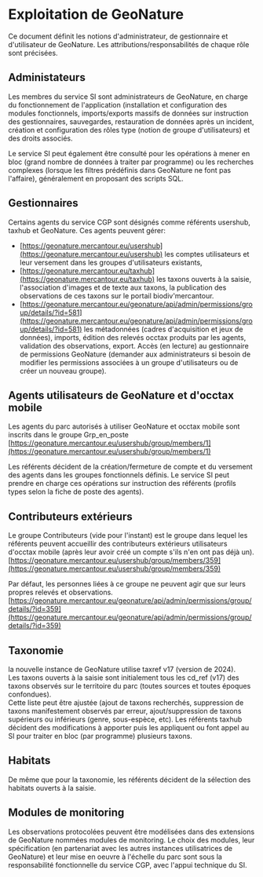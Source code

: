 # Exploitation de GeoNature

Ce document définit les notions d'administrateur, de gestionnaire et d'utilisateur de GeoNature.
Les attributions/responsabilités de chaque rôle sont précisées.

## Administateurs

Les membres du service SI sont administrateurs de GeoNature, en charge du fonctionnement de l'application (installation et configuration des modules fonctionnels, imports/exports massifs de données sur instruction des gestionnaires, sauvegardes, restauration de données après un incident, création et configuration des rôles type (notion de groupe d'utilisateurs) et des droits associés.

Le service SI peut également être consulté pour les opérations à mener en bloc (grand nombre de données à traiter par programme) ou les recherches complexes (lorsque les filtres prédéfinis dans GeoNature ne font pas l'affaire), généralement en proposant des scripts SQL.

## Gestionnaires

Certains agents du service CGP sont désignés comme référents usershub, taxhub et GeoNature. Ces agents peuvent gérer:

- [https://geonature.mercantour.eu/usershub](https://geonature.mercantour.eu/usershub) les comptes utilisateurs et leur versement dans les groupes d'utilisateurs existants,
- [https://geonature.mercantour.eu/taxhub](https://geonature.mercantour.eu/taxhub) les taxons ouverts à la saisie, l'association d'images et de texte aux taxons, la publication des observations de ces taxons sur le portail biodiv'mercantour.
- [https://geonature.mercantour.eu/geonature/api/admin/permissions/group/details/?id=581](https://geonature.mercantour.eu/geonature/api/admin/permissions/group/details/?id=581) les métadonnées (cadres d'acquisition et jeux de données), imports, édition des relevés occtax produits par les agents, validation des observations, export. Accès (en lecture) au gestionnaire de permissions GeoNature (demander aux administrateurs si besoin de modifier les permissions associées à un groupe d'utilisateurs ou de créer un nouveau groupe).

## Agents utilisateurs de GeoNature et d'occtax mobile

Les agents du parc autorisés à utiliser GeoNature et occtax mobile sont inscrits dans le groupe Grp_en_poste [https://geonature.mercantour.eu/usershub/group/members/1](https://geonature.mercantour.eu/usershub/group/members/1)

Les référents décident de la création/fermeture de compte et du versement des agents dans les groupes fonctionnels définis. Le service SI peut prendre en charge ces opérations sur instruction des référents (profils types selon la fiche de poste des agents).

## Contributeurs extérieurs

Le groupe Contributeurs (vide pour l'instant) est le groupe dans lequel les référents peuvent accueillir des contributeurs extérieurs utilisateurs d'occtax mobile (après leur avoir créé un compte s'ils n'en ont pas déjà un).
[https://geonature.mercantour.eu/usershub/group/members/359](https://geonature.mercantour.eu/usershub/group/members/359)

Par défaut, les personnes liées à ce groupe ne peuvent agir que sur leurs propres relevés et observations.
[https://geonature.mercantour.eu/geonature/api/admin/permissions/group/details/?id=359](https://geonature.mercantour.eu/geonature/api/admin/permissions/group/details/?id=359)

## Taxonomie

la nouvelle instance de GeoNature utilise taxref v17 (version de 2024).  
Les taxons ouverts à la saisie sont initialement tous les cd_ref (v17) des taxons observés sur le territoire du parc (toutes sources et toutes époques confondues).  
Cette liste peut être ajustée (ajout de taxons recherchés, suppression de taxons manifestement observés par erreur, ajout/suppression de taxons supérieurs ou inférieurs (genre, sous-espèce, etc). Les référents taxhub décident des modifications à apporter puis les appliquent ou font appel au SI pour traiter en bloc (par programme) plusieurs taxons.

## Habitats

De même que pour la taxonomie, les référents décident de la sélection des habitats ouverts à la saisie.

## Modules de monitoring

Les observations protocolées peuvent être modélisées dans des extensions de GeoNature nommées modules de monitoring. Le choix des modules, leur spécification (en partenariat avec les autres instances utilisatrices de GeoNature) et leur mise en oeuvre à l'échelle du parc sont sous la responsabilité fonctionnelle du service CGP, avec l'appui technique du SI.
